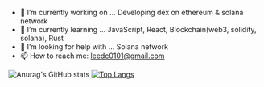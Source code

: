 
- 🔭 I’m currently working on ... Developing dex on ethereum & solana network
- 🌱 I’m currently learning ... JavaScript, React, Blockchain(web3, solidity, solana), Rust
- 🤔 I’m looking for help with ... Solana network
- 📫 How to reach me: leedc0101@gmail.com

![Anurag's GitHub stats](https://github-readme-stats.vercel.app/api?username=leedc0101&count_private=true&show_icons=true)
[![Top Langs](https://github-readme-stats.vercel.app/api/top-langs/?username=leedc0101)](https://github.com/anuraghazra/github-readme-stats)
